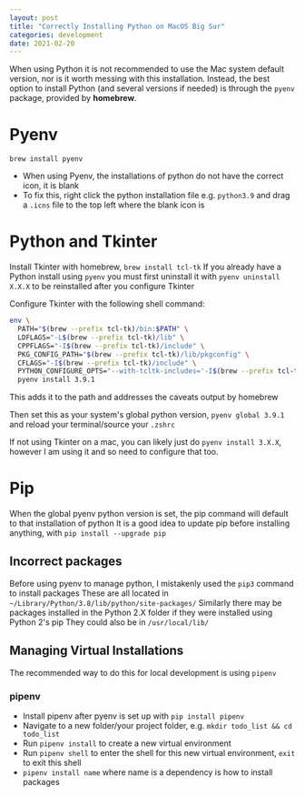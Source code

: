 ```yaml
---
layout: post
title: "Correctly Installing Python on MacOS Big Sur" 
categories: development
date: 2021-02-20
--- 
```


When using Python it is not recommended to use the Mac system default version, nor is it worth messing with this installation.
Instead, the best option to install Python (and several versions if needed) is through the `pyenv` package, provided by **homebrew**.

# Pyenv 

`brew install pyenv` 
* When using Pyenv, the installations of python do not have the correct icon, it is blank 
* To fix this, right click the python installation file e.g. `python3.9` and drag a `.icns` file to the top left where the blank icon is

# Python and Tkinter

Install Tkinter with homebrew, `brew install tcl-tk`
If you already have a Python install using `pyenv` you must first uninstall it with `pyenv uninstall X.X.X` to be reinstalled after you configure Tkinter

Configure Tkinter with the following shell command:

```bash
env \
  PATH="$(brew --prefix tcl-tk)/bin:$PATH" \
  LDFLAGS="-L$(brew --prefix tcl-tk)/lib" \
  CPPFLAGS="-I$(brew --prefix tcl-tk)/include" \
  PKG_CONFIG_PATH="$(brew --prefix tcl-tk)/lib/pkgconfig" \
  CFLAGS="-I$(brew --prefix tcl-tk)/include" \
  PYTHON_CONFIGURE_OPTS="--with-tcltk-includes='-I$(brew --prefix tcl-tk)/include' --with-tcltk-libs='-L$(brew --prefix tcl-tk)/lib -ltcl8.6 -ltk8.6'" \
  pyenv install 3.9.1
```

This adds it to the path and addresses the caveats output by homebrew

Then set this as your system's global python version, `pyenv global 3.9.1` and reload your terminal/source your `.zshrc`

If not using Tkinter on a mac, you can likely just do `pyenv install 3.X.X`, however I am using it and so need to configure that too.

# Pip

When the global pyenv python version is set, the pip command will default to that installation of python 
It is a good idea to update pip before installing anything, with `pip install --upgrade pip`

## Incorrect packages

Before using pyenv to manage python, I mistakenly used the `pip3` command to install packages 
These are all located in `~/Library/Python/3.8/lib/python/site-packages/`
Similarly there may be packages installed in the Python 2.X folder if they were installed using Python 2's pip 
They could also be in `/usr/local/lib/`

## Managing Virtual Installations
The recommended way to do this for local development is using `pipenv` 

### pipenv 

* Install pipenv after pyenv is set up with `pip install pipenv` 
* Navigate to a new folder/your project folder, e.g. `mkdir todo_list && cd todo_list` 
* Run `pipenv install` to create a new virtual environment 
* Run `pipenv shell` to enter the shell for this new virtual environment, `exit` to exit this shell
* `pipenv install name` where name is a dependency is how to install packages 
